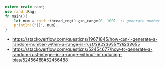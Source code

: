 ```rust
extern crate rand;
use rand::Rng;
fn main(){
    let num = rand::thread_rng().gen_range(0, 100); // generate number between 0 and 99
    println!("{}", num);
}
```

- https://stackoverflow.com/questions/19671845/how-can-i-generate-a-random-number-within-a-range-in-rust/39233655#39233655
- https://stackoverflow.com/questions/52454677/how-to-generate-a-random-rust-integer-in-a-range-without-introducing-bias/52456488#52456488
